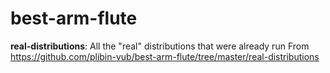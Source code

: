 # best-arm-flute

**real-distributions**: All the "real" distributions that were already run
From https://github.com/plibin-vub/best-arm-flute/tree/master/real-distributions
